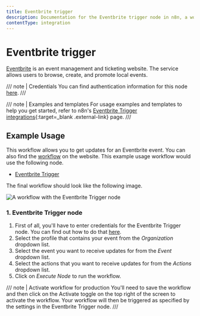 ```yaml
---
title: Eventbrite trigger
description: Documentation for the Eventbrite trigger node in n8n, a workflow automation platform. Includes details of operations and configuration, and links to examples and credentials information.
contentType: integration
---
```


# Eventbrite trigger

[Eventbrite](https://www.eventbrite.com/) is an event management and ticketing website. The service allows users to browse, create, and promote local events.

/// note | Credentials
You can find authentication information for this node [here](/integrations/builtin/credentials/eventbrite/).
///

///  note  | Examples and templates
For usage examples and templates to help you get started, refer to n8n's [Eventbrite Trigger integrations](https://n8n.io/integrations/eventbrite-trigger/){:target=_blank .external-link} page.
///

## Example Usage

This workflow allows you to get updates for an Eventbrite event. You can also find the [workflow](https://n8n.io/workflows/538) on the website. This example usage workflow would use the following node.

- [Eventbrite Trigger]()

The final workflow should look like the following image.

![A workflow with the Eventbrite Trigger node](/_images/integrations/builtin/trigger-nodes/eventbritetrigger/workflow.png)


### 1. Eventbrite Trigger node

1. First of all, you'll have to enter credentials for the Eventbrite Trigger node. You can find out how to do that [here](/integrations/builtin/credentials/eventbrite/).
2. Select the profile that contains your event from the *Organization* dropdown list.
3. Select the event you want to receive updates for from the *Event* dropdown list.
4. Select the actions that you want to receive updates for from the *Actions* dropdown list.
5. Click on *Execute Node* to run the workflow.

/// note | Activate workflow for production
You'll need to save the workflow and then click on the Activate toggle on the top right of the screen to activate the workflow. Your workflow will then be triggered as specified by the settings in the Eventbrite Trigger node.
///

